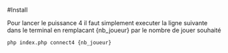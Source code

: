 #Install 

Pour lancer le puissance 4 il faut simplement executer  la ligne suivante dans le terminal en remplacant {nb_joueur} par le nombre de jouer souhaité 
```bash
php index.php connect4 {nb_joueur}
```

